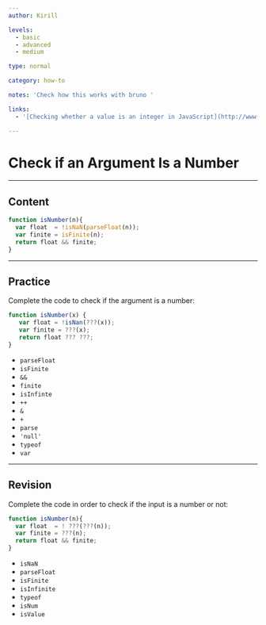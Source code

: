 ```yaml
---
author: Kirill

levels:
  - basic
  - advanced
  - medium

type: normal

category: how-to

notes: 'Check how this works with bruno '

links:
  - '[Checking whether a value is an integer in JavaScript](http://www.2ality.com/2014/05/is-integer.html){blog}'

---
```


# Check if an Argument Is a Number

---
## Content

```js
function isNumber(n){
  var float  = !isNaN(parseFloat(n));
  var finite = isFinite(n);
  return float && finite;
}
```

---
## Practice

Complete the code to check if the argument is a number:

```javascript
function isNumber(x) {
   var float = !isNan(???(x));
   var finite = ???(x);
   return float ??? ???;
}
```

* `parseFloat`
* `isFinite`
* `&&`
* `finite`
* `isInfinte`
* `++`
* `&`
* `+`
* `parse`
* `'null'`
* `typeof`
* `var`

---
## Revision

Complete the code in order to check if the input is a number or not:

```javascript
function isNumber(n){
  var float  = ! ???(???(n));
  var finite = ???(n);
  return float && finite;
}
```

* `isNaN`
* `parseFloat`
* `isFinite`
* `isInfinite`
* `typeof`
* `isNum`
* `isValue`
 
